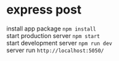 # express post

install app package `npm install`\
start production server `npm start`\
start development server `npm run dev`\
server run `http://localhost:5050/`